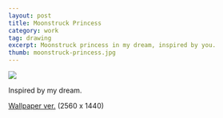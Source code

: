 ```yaml
---
layout: post
title: Moonstruck Princess
category: work
tag: drawing
excerpt: Moonstruck princess in my dream, inspired by you.
thumb: moonstruck-princess.jpg
---
```



<div class=txt>
  <p><img src="{{ site.data.var.file }}/moonstruck-princess.jpg"></p>

  <p>Inspired by my dream.</p>

  <p class=download><a href="{{ site.data.var.file }}/moonstruck-princess-wallpaper.png">Wallpaper ver.</a> (2560 x 1440)</p>
</div>